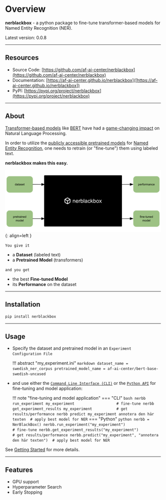 # Overview

**nerblackbox** - a python package to fine-tune transformer-based models for Named Entity Recognition (NER).

Latest version: 0.0.8

-----------
## Resources

* Source Code: [https://github.com/af-ai-center/nerblackbox](https://github.com/af-ai-center/nerblackbox)
* Documentation: [https://af-ai-center.github.io/nerblackbox]([https://af-ai-center.github.io/nerblackbox])
* PyPI: [https://pypi.org/project/nerblackbox](https://pypi.org/project/nerblackbox)

-----------
## About

[Transformer-based models](https://arxiv.org/abs/1706.03762) like [BERT](https://arxiv.org/abs/1810.04805) have had a [game-changing impact](https://paperswithcode.com/task/language-modelling) on Natural Language Processing.

In order to utilize the [publicly accessible pretrained models](https://huggingface.co/transformers/pretrained_models.html) for
[Named Entity Recognition](https://en.wikipedia.org/wiki/Named-entity_recognition),
one needs to retrain (or "fine-tune") them using labeled text.

**nerblackbox makes this easy.**

![NER Black Box Overview Diagram](images/nerblackbox.png){: align=left }

`You give it`

- a **Dataset** (labeled text)
- a **Pretrained Model** (transformers)

`and you get`

- the best **Fine-tuned Model**
- its **Performance** on the dataset

-----------
## Installation

``` bash
pip install nerblackbox
```

-----------
## Usage

- Specify the dataset and pretrained model in an `Experiment Configuration File`

    !!! abstract "my_experiment.ini"
        ``` markdown
        dataset_name = swedish_ner_corpus
        pretrained_model_name = af-ai-center/bert-base-swedish-uncased
        ```


- and use either the [`Command Line Interface (CLI)`](cli) or the [`Python API`](python_api) for fine-tuning and model application:

    !!! note "fine-tuning and model application"
        === "CLI"
            ``` bash
            nerbb run_experiment my_experiment                   # fine-tune
            nerbb get_experiment_results my_experiment           # get results/performance
            nerbb predict my_experiment annotera den här texten  # apply best model for NER
            ```
        === "Python"
            ``` python
            nerbb = NerBlackBox()
            nerbb.run_experiment("my_experiment")                      # fine-tune
            nerbb.get_experiment_results("my_experiment")              # get results/performance
            nerbb.predict("my_experiment", "annotera den här texten")  # apply best model for NER
            ```

See [Getting Started](getting_started) for more details.

-----------
## Features

* GPU support
* Hyperparameter Search
* Early Stopping

